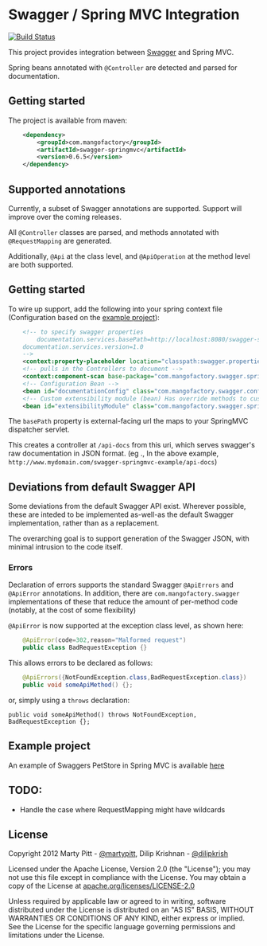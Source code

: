 # Swagger / Spring MVC Integration

[![Build Status](https://travis-ci.org/martypitt/swagger-springmvc.png?branch=master)](https://travis-ci.org/martypitt/swagger-springmvc)

This project provides integration between [Swagger](https://github.com/wordnik/swagger-core) and Spring MVC.

Spring beans annotated with `@Controller` are detected and parsed for documentation.

## Getting started
The project is available from maven:
```xml
	<dependency>
  		<groupId>com.mangofactory</groupId>
  		<artifactId>swagger-springmvc</artifactId>
  		<version>0.6.5</version>
	</dependency>
```	

## Supported annotations
Currently, a subset of Swagger annotations are supported.  Support will improve over the coming releases.

All `@Controller` classes are parsed, and methods annotated with `@RequestMapping` are generated.
  
Additionally, `@Api` at the class level, and `@ApiOperation` at the method level are both supported.
			
## Getting started
To wire up support, add the following into your spring context file (Configuration based on the [example project](https://github.com/martypitt/swagger-springmvc-example)):

```xml
    <!-- to specify swagger properties
    	documentation.services.basePath=http://localhost:8080/swagger-springmvc-test
	documentation.services.version=1.0
    --> 
    <context:property-placeholder location="classpath:swagger.properties" /> 
    <!-- pulls in the Controllers to document -->
    <context:component-scan base-package="com.mangofactory.swagger.springmvc.example" />
    <!-- Configuration Bean -->
    <bean id="documentationConfig" class="com.mangofactory.swagger.configuration.DocumentationConfig"/>
    <!-- Custom extensibility module (bean) Has override methods to customize the document generation-->
    <bean id="extensibilityModule" class="com.mangofactory.swagger.springmvc.example.config.ExampleExtensibilityModule" />

```

The `basePath` property is external-facing url the maps to your SpringMVC dispatcher servlet.

This creates a controller at `/api-docs` from this uri, which serves swagger's raw documentation in JSON format.  (eg
., In the above example,  `http://www.mydomain.com/swagger-springmvc-example/api-docs`)

## Deviations from default Swagger API
Some deviations from the default Swagger API exist.  Wherever possible, these are inteded to be implemented as-well-as the default Swagger implementation, rather than as a replacement.

The overarching goal is to support generation of the Swagger JSON, with minimal intrusion to the code itself.

### Errors
Declaration of errors supports the standard Swagger `@ApiErrors` and `@ApiError` annotations.
In addition, there are `com.mangofactory.swagger` implementations of these that reduce the amount of per-method code (notably, at the cost of some flexibility)

`@ApiError` is now supported at the exception class level, as shown here:

```java
    @ApiError(code=302,reason="Malformed request")
    public class BadRequestException {}
```

This allows errors to be declared as follows:

```java
	@ApiErrors({NotFoundException.class,BadRequestException.class})
	public void someApiMethod() {};
```

or, simply using a `throws` declaration:

	public void someApiMethod() throws NotFoundException, BadRequestException {};

## Example project
An example of Swaggers PetStore in Spring MVC is available [here](https://github.com/martypitt/swagger-springmvc-example)

## TODO:
- Handle the case where RequestMapping might have wildcards

License
-------

Copyright 2012 Marty Pitt - [@martypitt](https://github.com/martypitt), Dilip Krishnan - [@dilipkrish](https://github.com/dilipkrish)

Licensed under the Apache License, Version 2.0 (the "License");
you may not use this file except in compliance with the License.
You may obtain a copy of the License at [apache.org/licenses/LICENSE-2.0](http://www.apache.org/licenses/LICENSE-2.0)

Unless required by applicable law or agreed to in writing, software
distributed under the License is distributed on an "AS IS" BASIS,
WITHOUT WARRANTIES OR CONDITIONS OF ANY KIND, either express or implied.
See the License for the specific language governing permissions and
limitations under the License.

